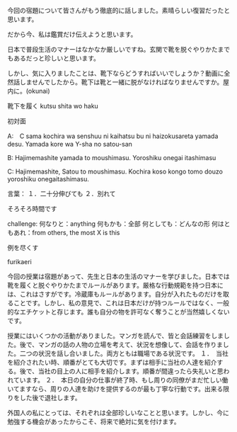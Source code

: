 今回の宿題について皆さんがもう徹底的に話しました。素晴らしい復習だったと思います。

だから今、私は鑑賞だけ伝えようと思います。

日本で普段生活のマナーはなかなか厳しいですね。玄関で靴を脱ぐやりかたまでもあるだっと珍しいと思います。

しかし、気に入りましたことは、靴下ならどうすればいいでしょうか？動画に全然話しませんでしたから。靴下は靴と一緒に脱がなければなりませんですか。屋内に。(okunai)

靴下を履く kutsu shita wo haku

初対面

A:　C sama kochira wa senshuu ni kaihatsu bu ni haizokusareta yamada desu. Yamada kore wa Y-sha no satou-san

B: Hajimemashite yamada to moushimasu. Yoroshiku onegai itashimasu

C: Hajimemashite, Satou to moushimasu. Kochira koso kongo tomo douzo yoroshiku onegaitashimasu.

言葉：
１．二十分伸びても
２．別れて

そろそろ時間です

challenge:
何なりと：anything
何もかも：全部
何としても：どんなの形
何はともあれ：from others, the most X is this


例を尽くす

furikaeri

今回の授業は宿題があって、先生と日本の生活のマナーを学びました。日本では靴を履くと脱ぐやりかたまでルールがあります。厳格な行動規範を持つ日本には、これはさすがです。冷蔵庫もルールがあります。自分が入れたものだけを取ることです。しかし、私の意見で、これは日本だけが持つルールではなく、一般的なエチケットと存じます。誰も自分の物を許可なく奪うことが当然嬉しくないです。

授業にはいくつかの活動がありました。マンガを読んで、皆と会話練習をしました。後で、マンガの話の人物の立場を考えて、状況を想像して、会話を作りました。二つの状況を話し合いました。両方ともは職場である状況です。
１．　当社を紹介されたい時、順番がとても大切です。まずは相手に当社の人達を紹介する。後で、当社の目上の人に相手を紹介します。順番が間違ったら失礼いと思われています。
２．　本日の自分の仕事が終了時、もし周りの同僚がまだ忙しい働いてますなら、周りの人達を助けを提供するのが最も丁寧な行動です。出来る限りをした後で退社します。

外国人の私にとっては、それぞれは全部珍しいなことと思います。しかし、今に勉強する機会があったからこそ、将来で絶対に気を付けます。
